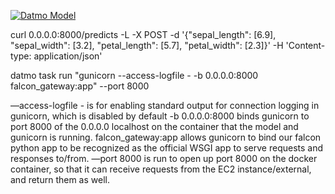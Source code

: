 [![Datmo Model](https://datmo.com/nmwalsh/datmo_falcon_api/badge.svg)](https://datmo.com/nmwalsh/datmo_falcon_api)


curl 0.0.0.0:8000/predicts -L -X POST -d '{"sepal_length": [6.9], "sepal_width": [3.2], "petal_length": [5.7], "petal_width": [2.3]}' -H 'Content-type: application/json' 


datmo task run "gunicorn --access-logfile - -b 0.0.0.0:8000 falcon_gateway:app" --port 8000

—access-logfile - is for enabling standard output for connection logging in gunicorn, which is disabled by default
-b 0.0.0.0:8000 binds gunicorn to port 8000 of the 0.0.0.0 localhost on the container that the model and gunicorn is running.
falcon_gateway:app allows gunicorn to bind our falcon python app to be recognized as the official WSGI app to serve requests and responses to/from.
—port 8000 is run to open up port 8000 on the docker container, so that it can receive requests from the EC2 instance/external, and return them as well.